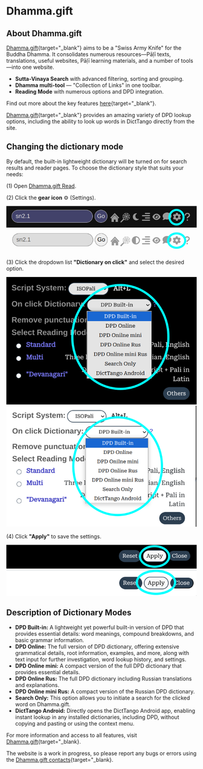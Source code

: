 # Dhamma.gift

## About Dhamma.gift

[Dhamma.gift](https://dhamma.gift/){target="_blank"} aims to be a "Swiss Army Knife" for the Buddha Dhamma. It consolidates numerous resources—Pāḷī texts, translations, useful websites, Pāḷī learning materials, and a number of tools—into one website. 

- **Sutta-Vinaya Search** with advanced filtering, sorting and grouping.
- **Dhamma multi-tool** — "Collection of Links" in one toolbar.
- **Reading Mode** with numerous options and DPD integration.

Find out more about the key features [here](https://dhamma.gift/assets/common/keyFeatures.html){target="_blank"}.

[Dhamma.gift](https://dhamma.gift/){target="_blank"} provides an amazing variety of DPD lookup options, including the ability to look up words in DictTango directly from the site.

## Changing the dictionary mode

By default, the built-in lightweight dictionary will be turned on for search results and reader pages. To choose the dictionary style that suits your needs:

(1) Open [Dhamma.gift Read](https://dhamma.gift/sn2.1).

(2) Click the **gear icon** ⚙️ (Settings).

![gear icon](../pics/dhamma_gift/gear_dark.png#only-dark)
![gear icon](../pics/dhamma_gift/gear_light.png#only-light)

(3) Click the dropdown list **"Dictionary on click"** and select the desired option.

![dictionary settings](../pics/dhamma_gift/settings_dark.png#only-dark)
![dictionary settings](../pics/dhamma_gift/settings_light.png#only-light)


(4) Click **"Apply"** to save the settings.

![apply](../pics/dhamma_gift/apply_dark.png#only-dark)
![apply](../pics/dhamma_gift/apply_light.png#only-light)



## Description of Dictionary Modes

- **DPD Built-in:** A lightweight yet powerful built-in version of DPD that provides essential details: word meanings, compound breakdowns, and basic grammar information.
- **DPD Online:** The full version of DPD dictionary, offering extensive grammatical details, root information, examples, and more, along with text input for further investigation, word lookup history, and settings.
- **DPD Online mini:** A compact version of the full DPD dictionary that provides essential details.
- **DPD Online Rus:** The full DPD dictionary including Russian translations and explanations.
- **DPD Online mini Rus:** A compact version of the Russian DPD dictionary.
- **Search Only:** This option allows you to initiate a search for the clicked word on Dhamma.gift.
- **DictTango Android:** Directly opens the DictTango Android app, enabling instant lookup in any installed dictionaries, including DPD, without copying and pasting or using the context menu.

For more information and access to all features, visit [Dhamma.gift](https://dhamma.gift/){target="_blank}.  

The website is a work in progress, so please report any bugs or errors using the [Dhamma.gift contacts](https://dhamma.gift/#contacts){target="_blank}.
